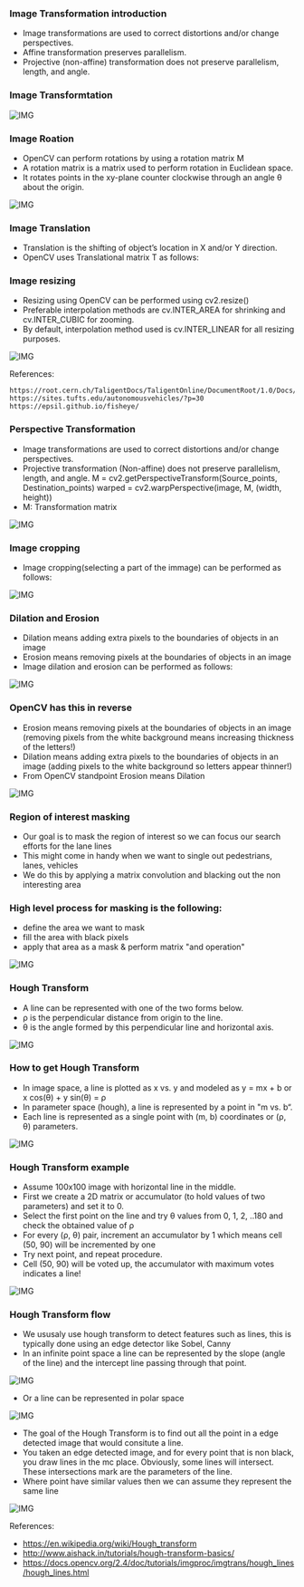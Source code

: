 ### Image Transformation introduction

* Image transformations are used to correct distortions and/or change perspectives.
* Affine transformation preserves parallelism.
* Projective (non-affine) transformation does not preserve parallelism, length, and angle.

### Image Transformtation

![IMG](https://github.com/mpruna/Deep_Learning_And_Computer_Vision/blob/master/Computer_vision_Basics_2(Image_maniuplation)/images/image_transformation.png)

### Image Roation

* OpenCV can perform rotations by using a rotation matrix M
* A rotation matrix is a matrix used to perform rotation in Euclidean space.
* It rotates points in the xy-plane counter clockwise through an angle θ about the origin.

![IMG](https://github.com/mpruna/Deep_Learning_And_Computer_Vision/blob/master/Computer_vision_Basics_2(Image_maniuplation)/images/image_rotation.png)

### Image Translation

* Translation is the shifting of object’s location in X and/or Y direction.
* OpenCV uses Translational matrix T as follows:

### Image resizing

* Resizing using OpenCV can be performed using cv2.resize()
* Preferable interpolation methods are cv.INTER_AREA for shrinking and cv.INTER_CUBIC for zooming.
* By default, interpolation method used is cv.INTER_LINEAR for all resizing purposes.

![IMG](https://github.com/mpruna/Deep_Learning_And_Computer_Vision/blob/master/Computer_vision_Basics_2(Image_maniuplation)/images/image_resize.png)

References:
    
    https://root.cern.ch/TaligentDocs/TaligentOnline/DocumentRoot/1.0/Docs/books/GS/GS_27.html
    https://sites.tufts.edu/autonomousvehicles/?p=30
    https://epsil.github.io/fisheye/

### Perspective Transformation

* Image transformations are used to correct distortions and/or change perspectives.
* Projective transformation (Non-affine) does not preserve parallelism, length, and angle.
M = cv2.getPerspectiveTransform(Source_points, Destination_points)
warped = cv2.warpPerspective(image, M, (width, height))
* M: Transformation matrix

![IMG](https://github.com/mpruna/Deep_Learning_And_Computer_Vision/blob/master/Computer_vision_Basics_2(Image_maniuplation)/images/image_transform.png)


### Image cropping

* Image cropping(selecting a part of the immage) can be performed as follows:

![IMG](https://github.com/mpruna/Deep_Learning_And_Computer_Vision/blob/master/Computer_vision_Basics_2(Image_maniuplation)/images/cropped_image.png)

### Dilation and Erosion

* Dilation means adding extra pixels to the boundaries of objects in an image
* Erosion means removing pixels at the boundaries of objects in an image
* Image dilation and erosion can be performed as follows:

![IMG](https://github.com/mpruna/Deep_Learning_And_Computer_Vision/blob/master/Computer_vision_Basics_2(Image_maniuplation)/images/dilation_erosion_2.png)

### OpenCV has this in reverse

* Erosion means removing pixels at the boundaries of objects in an image (removing pixels from the white background
means increasing thickness of the letters!)
* Dilation means adding extra pixels to the boundaries of objects in an image (adding pixels to the white background so
letters appear thinner!)
* From OpenCV standpoint Erosion means Dilation

![IMG](https://github.com/mpruna/Deep_Learning_And_Computer_Vision/blob/master/Computer_vision_Basics_2(Image_maniuplation)/images/erorion_dilation.png)


### Region of interest masking

* Our goal is to mask the region of interest so we can focus our search efforts for the lane lines
* This might come in handy when we want to single out pedestrians, lanes, vehicles
* We do this by applying a matrix convolution and blacking out the non interesting area

### High level process for masking is the following:
* define the area we want to mask
* fill the area with black pixels
* apply that area as a mask & perform matrix "and operation"  

![IMG](https://github.com/mpruna/Deep_Learning_And_Computer_Vision/blob/master/Computer_vision_Basics_2(Image_maniuplation)/images/region_of_interest.png)

### Hough Transform

* A line can be represented with one of the two forms below.
* ρ is the perpendicular distance from origin to the line.
* θ is the angle formed by this perpendicular line and horizontal axis.

![IMG](https://github.com/mpruna/Deep_Learning_And_Computer_Vision/blob/master/Computer_vision_Basics_2(Image_maniuplation)/images/line_representation.png)

### How to get Hough Transform

* In image space, a line is plotted as x vs. y and modeled as y = mx + b or x cos(θ) + y sin(θ) = ρ
* In parameter space (hough), a line is represented by a point in "m vs. b“.
* Each line is represented as a single point with (m, b) coordinates or (ρ, θ) parameters.

![IMG](https://github.com/mpruna/Deep_Learning_And_Computer_Vision/blob/master/Computer_vision_Basics_2(Image_maniuplation)/images/hough_transformt.png)

### Hough Transform example

* Assume 100x100 image with horizontal line in the middle.
* First we create a 2D matrix or accumulator (to hold values of two parameters) and set it to 0.
* Select the first point on the line and try θ values from 0, 1, 2, ..180 and check the obtained value of ρ
* For every (ρ, θ) pair, increment an accumulator by 1 which means cell (50, 90) will be incremented by one
* Try next point, and repeat procedure.
* Cell (50, 90) will be voted up, the accumulator with maximum votes indicates a line!

![IMG](https://github.com/mpruna/Deep_Learning_And_Computer_Vision/blob/master/Computer_vision_Basics_2(Image_maniuplation)/images/hugh_space.png)

### Hough Transform flow

* We ususaly use hough transform to detect features such as lines, this is typically done using an edge detector like Sobel, Canny
* In an infinite point space a line can be represented by the slope (angle of the line) and the intercept line passing through that point.

![IMG](https://github.com/mpruna/Deep_Learning_And_Computer_Vision/blob/master/Computer_vision_Basics_2(Image_maniuplation)/images/line_in_mc_space.png)

* Or a line can be represented in polar space 

![IMG](https://github.com/mpruna/Deep_Learning_And_Computer_Vision/blob/master/Computer_vision_Basics_2(Image_maniuplation)/images/line_in_polar.png)

* The goal of the Hough Transform is to find out all the point in a edge detected image that would consitute a line.
* You taken an edge detected image, and for every point that is non black, you draw lines in the mc place. Obviously, some lines will intersect. These intersections mark are the parameters of the line.
* Where point have similar values then we can assume they represent the same line

![IMG](https://github.com/mpruna/Deep_Learning_And_Computer_Vision/blob/master/Computer_vision_Basics_2(Image_maniuplation)/images/possible_line_space.png)

References:

* https://en.wikipedia.org/wiki/Hough_transform
* http://www.aishack.in/tutorials/hough-transform-basics/
* https://docs.opencv.org/2.4/doc/tutorials/imgproc/imgtrans/hough_lines/hough_lines.html